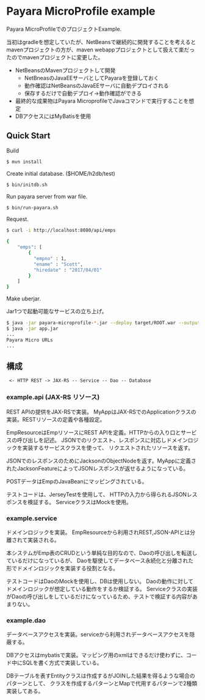 Payara MicroProfile example
==========================

Payara MicroProfileでのプロジェクトExample.

当初はgradleを想定していたが、NetBeansで継続的に開発することを考えるとmavenプロジェクトの方が、maven webappプロジェクトとして扱えて楽だったのでmavenプロジェクトに変更した。

- NetBeansのMavenプロジェクトして開発
    - NetBneasのJavaEEサーバとしてPayaraを登録しておく
    - 動作確認はNetBeansのJavaEEサーバに自動デプロイされる
    - 保存するだけで自動デプロイ->動作確認ができる
- 最終的な成果物はPayara MicroprofileでJavaコマンドで実行することを想定
- DBアクセスにはMyBatisを使用


Quick Start
-------------------

Build

```bash
$ mvn install
```


Create initial database. ($HOME/h2db/test)

```bash
$ bin/initdb.sh
```

Run payara server from war file.

```bash
$ bin/run-payara.sh
```

Request.

```bash
$ curl -i http://localhost:8080/api/emps

{
    "emps": [
        {
          "empno" : 1,
          "ename" : "Scott",
          "hiredate" : "2017/04/01"
        }
    ]
}
```

Make uberjar.

Jar1つで起動可能なサービスの立ち上げ。

```bash
$ java -jar payara-microprofile-*.jar --deploy target/ROOT.war --outputuberjar app.jar
$ java -jar app.jar
...
Payara Micro URLs
...
```

構成
-------

```
 <- HTTP REST -> JAX-RS -- Service -- Dao -- Database

```

### example.api (JAX-RS リソース)

REST APIの提供をJAX-RSで実装。 MyAppはJAX-RSでのApplicationクラスの実装。RESTリソースの定義や各種設定。

EmpResourceはEmpリソースにREST APIを定義。HTTPからの入り口とサービスの呼び出しを記述。
JSONでのリクエスト、レスポンスに対応しドメインロジックを実装するサービスクラスを使って、
リクエストされたリソースを返す。

JSONでのレスポンスのためにJacksonのObjectNodeを返す。MyAppに定義されたJacksonFeatureによってJSONレスポンスが返せるようになっている。

POSTデータはEmpのJavaBeanにマッピングされている。

テストコードは、JerseyTestを使用して、 HTTPの入力から得られるJSONレスポンスを検証する。
ServiceクラスはMockを使用。


### example.service 

ドメインロジックを実装。 EmpResourceから利用されREST,JSON-APIとは分離されて実装される。

本システムがEmp表のCRUDという単純な目的なので、Daoの呼び出しを転送しているだけになっているが、
Daoを駆使してデータベース永続化と分離された形でドメインロジックを実装する役割となる。

テストコードはDaoのMockを使用し、DBは使用しない。
Daoの動作に対してドメインロジックが想定している動作をするか検証する。
Serviceクラスの実装がDaoの呼び出しをしているだけになっているため、テストで検証する内容があまりない。

### example.dao

データベースアクセスを実装。serviceから利用されデータベースアクセスを隠蔽する。

DBアクセスはmybatisで実装。マッピング用のxmlはできるだけ使わずに、コード中にSQLを書く方式で実装している。

DBテーブルを表すEntityクラスは作成するがJOINした結果を得るような場合のパターンとして、
クラスを作成するパターンとMapで代用するパターンで2種類実装してある。


